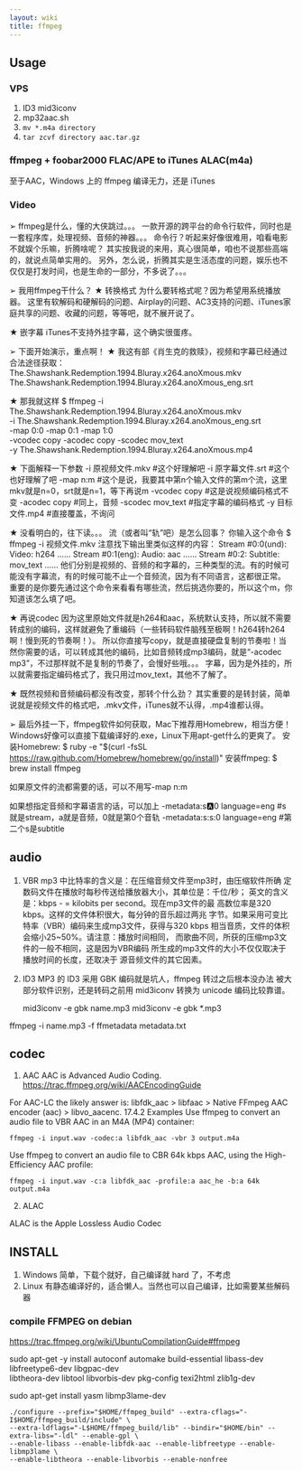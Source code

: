 ```yaml
---
layout: wiki
title: ffmpeg
---
```



## Usage

### VPS

1. ID3 mid3iconv
2. mp32aac.sh
3. `mv *.m4a directory`
4. `tar zcvf directory aac.tar.gz`
### ffmpeg + foobar2000 FLAC/APE to iTunes ALAC(m4a)

至于AAC，Windows 上的 ffmpeg 编译无力，还是 iTunes

### Video

➢ ffmpeg是什么，懂的大侠跳过。。。
一款开源的跨平台的命令行软件，同时也是一套程序库，处理视频、音频的神器。。。
命令行？听起来好像很难用，咱看电影不就娱个乐嘛，折腾啥呢？
其实按我说的来用，真心很简单，咱也不说那些高端的，就说点简单实用的。
另外，怎么说，折腾其实是生活态度的问题，娱乐也不仅仅是打发时间，也是生命的一部分，不多说了。。。

➢ 我用ffmpeg干什么？
★ 转换格式
为什么要转格式呢？因为希望用系统播放器。
这里有软解码和硬解码的问题、Airplay的问题、AC3支持的问题、iTunes家庭共享的问题、收藏的问题，等等吧，就不展开说了。


★ 嵌字幕
iTunes不支持外挂字幕，这个确实很蛋疼。

➢ 下面开始演示，重点啊！
★ 我这有部《肖生克的救赎》，视频和字幕已经通过合法途径获取：
The.Shawshank.Redemption.1994.Bluray.x264.anoXmous.mkv
The.Shawshank.Redemption.1994.Bluray.x264.anoXmous_eng.srt

★ 那我就这样
$ ffmpeg -i The.Shawshank.Redemption.1994.Bluray.x264.anoXmous.mkv \
-i The.Shawshank.Redemption.1994.Bluray.x264.anoXmous_eng.srt \
-map 0:0 -map 0:1 -map 1:0 \
-vcodec copy -acodec copy -scodec mov_text \
-y The.Shawshank.Redemption.1994.Bluray.x264.anoXmous.mp4

★ 下面解释一下参数
-i 原视频文件.mkv #这个好理解吧
-i 原字幕文件.srt #这个也好理解了吧
-map n:m #这个是说，我要其中第n个输入文件的第m个流，这里mkv就是n=0，srt就是n=1，等下再说m
-vcodec copy #这是说视频编码格式不变
-acodec copy #同上，音频
-scodec mov_text #指定字幕的编码格式
-y 目标文件.mp4 #直接覆盖，不询问

★ 没看明白的，往下读。。。
流（或者叫“轨”吧）是怎么回事？
你输入这个命令
$ ffmpeg -i 视频文件.mkv
注意找下输出里类似这样的内容：
Stream #0:0(und): Video: h264 ......
Stream #0:1(eng): Audio: aac ......
Stream #0:2: Subtitle: mov_text ......
他们分别是视频的、音频的和字幕的，三种类型的流。有的时候可能没有字幕流，有的时候可能不止一个音频流，因为有不同语言，这都很正常。
重要的是你要先通过这个命令来看看有哪些流，然后挑选你要的，所以这个m，你知道该怎么填了吧。

★ 再说codec
因为这里原始文件就是h264和aac，系统默认支持，所以就不需要转成别的编码，这样就避免了重编码（一些转码软件脑残至极啊！h264转h264啊！慢到死的节奏啊！）。
所以你直接写copy，就是直接硬盘复制的节奏啦！当然你需要的话，可以转成其他的编码，比如音频转成mp3编码，就是“-acodec mp3”，不过那样就不是复制的节奏了，会慢好些哦。。。
字幕，因为是外挂的，所以就需要指定编码格式了，我只用过mov_text，其他不了解了。

★ 既然视频和音频编码都没有改变，那转个什么劲？
其实重要的是转封装，简单说就是视频文件的格式吧，.mkv文件，iTunes就不认得，.mp4谁都认得。

➢ 最后外挂一下，ffmpeg软件如何获取，Mac下推荐用Homebrew，相当方便！
Windows好像可以直接下载编译好的.exe，Linux下用apt-get什么的更爽了。
安装Homebrew:
$ ruby -e "$(curl -fsSL https://raw.github.com/Homebrew/homebrew/go/install)"
安装ffmpeg:
$ brew install ffmpeg


如果原文件的流都需要的话，可以不用写-map n:m

如果想指定音频和字幕语言的话，可以加上
-metadata:s:a:0 language=eng #s就是stream，a就是音频，0就是第0个音轨
-metadata:s:s:0 language=eng #第二个s是subtitle



## audio

1. VBR
mp3 中比特率的含义是：在压缩音频文件至mp3时，由压缩软件所确
定数码文件在播放时每秒传送给播放器大小，其单位是：千位/秒；
英文的含义是：kbps - = kilobits per second。现在mp3文件的最
高数位率是320 kbps。这样的文件体积很大，每分钟的音乐超过两兆
字节。如果采用可变比特率（VBR）编码来生成mp3文件，获得与320 kbps
相当音质，文件的体积会缩小25~50%。请注意：播放时间相同，
而歌曲不同，所获的压缩mp3文件的一般不相同，这是因为VBR编码
所生成的mp3文件的大小不仅仅取决于播放时间的长度，还取决于
源音频文件的其它因素。


2. ID3
MP3 的 ID3 采用 GBK 编码就是坑人，ffmpeg 转过之后根本没办法
被大部分软件识别，还是转码之前用 mid3iconv 转换为 unicode 编码比较靠谱。

    mid3iconv -e gbk name.mp3
    mid3iconv -e gbk *.mp3

ffmpeg -i name.mp3 -f ffmetadata metadata.txt

## codec
1. AAC
AAC is Advanced Audio Coding.
https://trac.ffmpeg.org/wiki/AACEncodingGuide

For AAC-LC the likely answer is: libfdk_aac > libfaac > Native FFmpeg AAC encoder (aac) > libvo_aacenc.
17.4.2 Examples
Use ffmpeg to convert an audio file to VBR AAC in an M4A (MP4) container:
 	
    ffmpeg -i input.wav -codec:a libfdk_aac -vbr 3 output.m4a

Use ffmpeg to convert an audio file to CBR 64k kbps AAC, using the High-Efficiency AAC profile:
 	
    ffmpeg -i input.wav -c:a libfdk_aac -profile:a aac_he -b:a 64k output.m4a

2. ALAC

ALAC is the Apple Lossless Audio Codec



## INSTALL
1. Windows 简单，下载个就好，自己编译就 hard 了，不考虑
2. Linux 有静态编译好的，适合懒人。当然也可以自己编译，比如需要某些解码器

### compile FFMPEG on debian
https://trac.ffmpeg.org/wiki/UbuntuCompilationGuide#ffmpeg

sudo apt-get -y install autoconf automake build-essential libass-dev libfreetype6-dev libgpac-dev \
   libtheora-dev libtool libvorbis-dev pkg-config texi2html zlib1g-dev


sudo apt-get install yasm libmp3lame-dev

    ./configure --prefix="$HOME/ffmpeg_build" --extra-cflags="-I$HOME/ffmpeg_build/include" \
    --extra-ldflags="-L$HOME/ffmpeg_build/lib" --bindir="$HOME/bin" --extra-libs="-ldl" --enable-gpl \
    --enable-libass --enable-libfdk-aac --enable-libfreetype --enable-libmp3lame \
    --enable-libtheora --enable-libvorbis --enable-nonfree



